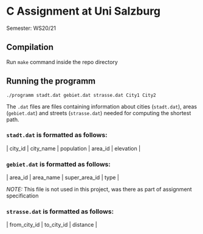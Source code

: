 # C Assignment at Uni Salzburg

Semester: WS20/21

## Compilation

Run `make` command inside the repo directory

## Running the programm

`./programm stadt.dat gebiet.dat strasse.dat City1 City2`

The `.dat` files are files containing information about cities (`stadt.dat`), areas (`gebiet.dat`) and streets (`strasse.dat`) needed for computing the shortest path.

### `stadt.dat` is formatted as follows:

| city_id | city_name | population | area_id | elevation |

### `gebiet.dat` is formatted as follows:

| area_id | area_name | super_area_id | type |

_NOTE:_ This file is not used in this project, was there as part of assignment specification

### `strasse.dat` is formatted as follows:

| from_city_id | to_city_id | distance |
